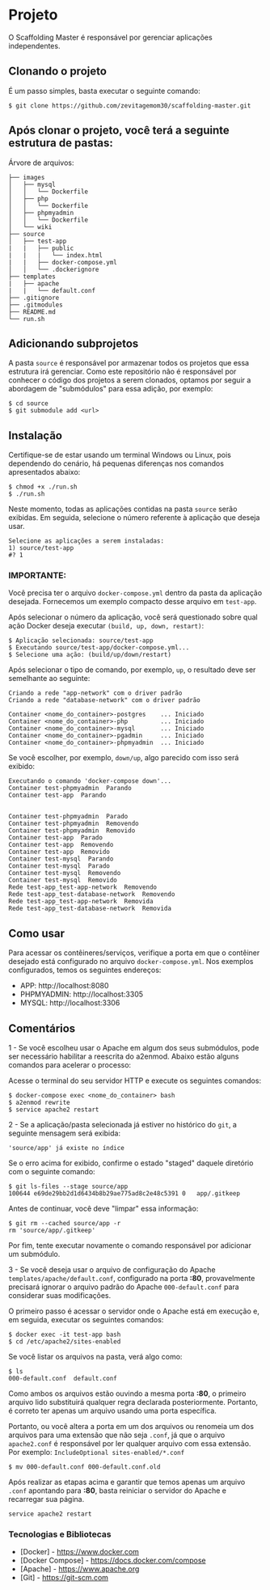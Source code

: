 # Projeto
O Scaffolding Master é responsável por gerenciar aplicações independentes.

## Clonando o projeto
É um passo simples, basta executar o seguinte comando:
```
$ git clone https://github.com/zevitagemom30/scaffolding-master.git
```

## Após clonar o projeto, você terá a seguinte estrutura de pastas:
Árvore de arquivos:
```
├── images
│   ├── mysql
│   │   └── Dockerfile
│   ├── php
│   │   └── Dockerfile
│   ├── phpmyadmin
│   │   └── Dockerfile
│   └── wiki
├── source
│   ├── test-app
|   |   ├── public
|   |   |   └── index.html
|   |   ├── docker-compose.yml
│   │   └── .dockerignore
├── templates
|   ├── apache
|   |   └── default.conf
├── .gitignore
├── .gitmodules
├── README.md
└── run.sh
```

## Adicionando subprojetos
A pasta `source` é responsável por armazenar todos os projetos que essa estrutura irá gerenciar. Como este repositório não é responsável por conhecer o código dos projetos a serem clonados, optamos por seguir a abordagem de "submódulos" para essa adição, por exemplo:

```
$ cd source
$ git submodule add <url>
```

## Instalação
Certifique-se de estar usando um terminal Windows ou Linux, pois dependendo do cenário, há pequenas diferenças nos comandos apresentados abaixo:

```
$ chmod +x ./run.sh
$ ./run.sh
```

Neste momento, todas as aplicações contidas na pasta `source` serão exibidas. Em seguida, selecione o número referente à aplicação que deseja usar.

```
Selecione as aplicações a serem instaladas:
1) source/test-app
#? 1
```

### IMPORTANTE:
Você precisa ter o arquivo `docker-compose.yml` dentro da pasta da aplicação desejada. Fornecemos um exemplo compacto desse arquivo em `test-app`.

Após selecionar o número da aplicação, você será questionado sobre qual ação Docker deseja executar `(build, up, down, restart)`:
```
$ Aplicação selecionada: source/test-app
$ Executando source/test-app/docker-compose.yml...
$ Selecione uma ação: (build/up/down/restart) 
```

Após selecionar o tipo de comando, por exemplo, `up`, o resultado deve ser semelhante ao seguinte:
``` 
Criando a rede "app-network" com o driver padrão
Criando a rede "database-network" com o driver padrão

Container <nome_do_container>-postgres    ... Iniciado
Container <nome_do_container>-php         ... Iniciado
Container <nome_do_container>-mysql       ... Iniciado
Container <nome_do_container>-pgadmin     ... Iniciado
Container <nome_do_container>-phpmyadmin  ... Iniciado
```

Se você escolher, por exemplo, `down/up`, algo parecido com isso será exibido:

```
Executando o comando 'docker-compose down'...
Container test-phpmyadmin  Parando
Container test-app  Parando


Container test-phpmyadmin  Parado
Container test-phpmyadmin  Removendo
Container test-phpmyadmin  Removido
Container test-app  Parado
Container test-app  Removendo
Container test-app  Removido
Container test-mysql  Parando
Container test-mysql  Parado
Container test-mysql  Removendo
Container test-mysql  Removido
Rede test-app_test-app-network  Removendo
Rede test-app_test-database-network  Removendo
Rede test-app_test-app-network  Removida
Rede test-app_test-database-network  Removida
```

## Como usar
Para acessar os contêineres/serviços, verifique a porta em que o contêiner desejado está configurado no arquivo `docker-compose.yml`. Nos exemplos configurados, temos os seguintes endereços:
- APP: http://localhost:8080
- PHPMYADMIN: http://localhost:3305
- MYSQL: http://localhost:3306

## Comentários
1 - Se você escolheu usar o Apache em algum dos seus submódulos, pode ser necessário habilitar a reescrita do a2enmod. Abaixo estão alguns comandos para acelerar o processo:

Acesse o terminal do seu servidor HTTP e execute os seguintes comandos:
```
$ docker-compose exec <nome_do_container> bash
$ a2enmod rewrite
$ service apache2 restart
```

2 - Se a aplicação/pasta selecionada já estiver no histórico do `git`, a seguinte mensagem será exibida:
```
'source/app' já existe no índice
```

Se o erro acima for exibido, confirme o estado "staged" daquele diretório com o seguinte comando:
```
$ git ls-files --stage source/app 
100644 e69de29bb2d1d6434b8b29ae775ad8c2e48c5391 0	app/.gitkeep 
```

Antes de continuar, você deve "limpar" essa informação:
```
$ git rm --cached source/app -r
rm 'source/app/.gitkeep'
```

Por fim, tente executar novamente o comando responsável por adicionar um submódulo.

3 - Se você deseja usar o arquivo de configuração do Apache `templates/apache/default.conf`, configurado na porta **:80**, provavelmente precisará ignorar o arquivo padrão do Apache `000-default.conf` para considerar suas modificações.

O primeiro passo é acessar o servidor onde o Apache está em execução e, em seguida, executar os seguintes comandos:
```
$ docker exec -it test-app bash
$ cd /etc/apache2/sites-enabled
```

Se você listar os arquivos na pasta, verá algo como:
```
$ ls
000-default.conf  default.conf
```

Como ambos os arquivos estão ouvindo a mesma porta **:80**, o primeiro arquivo lido substituirá qualquer regra declarada posteriormente. Portanto, é correto ter apenas um arquivo usando uma porta específica.

Portanto, ou você altera a porta em um dos arquivos ou renomeia um dos arquivos para uma extensão que não seja `.conf`, já que o arquivo `apache2.conf` é responsável por ler qualquer arquivo com essa extensão. Por exemplo:
`IncludeOptional sites-enabled/*.conf`

```
$ mv 000-default.conf 000-default.conf.old
```

Após realizar as etapas acima e garantir que temos apenas um arquivo `.conf` apontando para **:80**, basta reiniciar o servidor do Apache e recarregar sua página.

```
service apache2 restart
```

### Tecnologias e Bibliotecas
- [Docker] - https://www.docker.com
- [Docker Compose] - https://docs.docker.com/compose
- [Apache] - https://www.apache.org
- [Git] - https://git-scm.com
